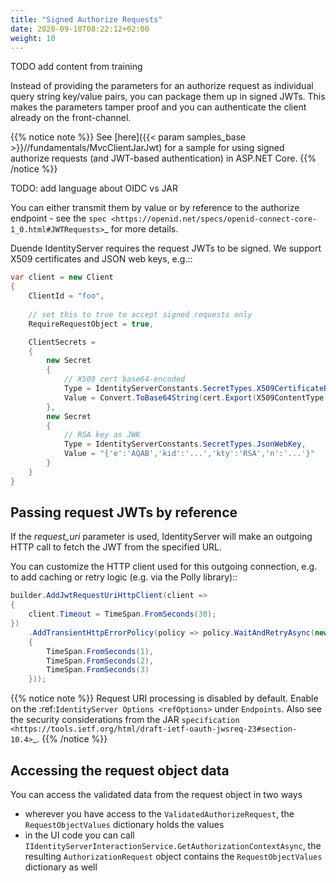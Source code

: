 ```yaml
---
title: "Signed Authorize Requests"
date: 2020-09-10T08:22:12+02:00
weight: 10
---
```


TODO add content from training 

Instead of providing the parameters for an authorize request as individual query string key/value pairs, you can package them up in signed JWTs.
This makes the parameters tamper proof and you can authenticate the client already on the front-channel.

{{% notice note %}}
See [here]({{< param samples_base >}}//fundamentals/MvcClientJarJwt) for a sample for using signed authorize requests (and JWT-based authentication) in ASP.NET Core.
{{% /notice %}}

TODO: add language about OIDC vs JAR

You can either transmit them by value or by reference to the authorize endpoint - see the `spec <https://openid.net/specs/openid-connect-core-1_0.html#JWTRequests>`_ for more details.

Duende IdentityServer requires the request JWTs to be signed. We support X509 certificates and JSON web keys, e.g.::

```cs
var client = new Client
{
    ClientId = "foo",
    
    // set this to true to accept signed requests only
    RequireRequestObject = true,

    ClientSecrets = 
    {
        new Secret
        {
            // X509 cert base64-encoded
            Type = IdentityServerConstants.SecretTypes.X509CertificateBase64,
            Value = Convert.ToBase64String(cert.Export(X509ContentType.Cert))
        },
        new Secret
        {
            // RSA key as JWK
            Type = IdentityServerConstants.SecretTypes.JsonWebKey,
            Value = "{'e':'AQAB','kid':'...','kty':'RSA','n':'...'}"
        }
    }
}
```

## Passing request JWTs by reference
If the *request_uri* parameter is used, IdentityServer will make an outgoing HTTP call to fetch the JWT from the specified URL.

You can customize the HTTP client used for this outgoing connection, e.g. to add caching or retry logic (e.g. via the Polly library)::

```cs
builder.AddJwtRequestUriHttpClient(client =>
{
    client.Timeout = TimeSpan.FromSeconds(30);
})
    .AddTransientHttpErrorPolicy(policy => policy.WaitAndRetryAsync(new[]
    {
        TimeSpan.FromSeconds(1),
        TimeSpan.FromSeconds(2),
        TimeSpan.FromSeconds(3)
    }));
```

{{% notice note %}}
Request URI processing is disabled by default. Enable on the :ref:`IdentityServer Options <refOptions>` under ``Endpoints``. Also see the security considerations from the JAR `specification <https://tools.ietf.org/html/draft-ietf-oauth-jwsreq-23#section-10.4>`_.
{{% /notice %}}

## Accessing the request object data
You can access the validated data from the request object in two ways

* wherever you have access to the ``ValidatedAuthorizeRequest``, the ``RequestObjectValues`` dictionary holds the values
* in the UI code you can call ``IIdentityServerInteractionService.GetAuthorizationContextAsync``, the resulting ``AuthorizationRequest`` object contains the ``RequestObjectValues`` dictionary as well
